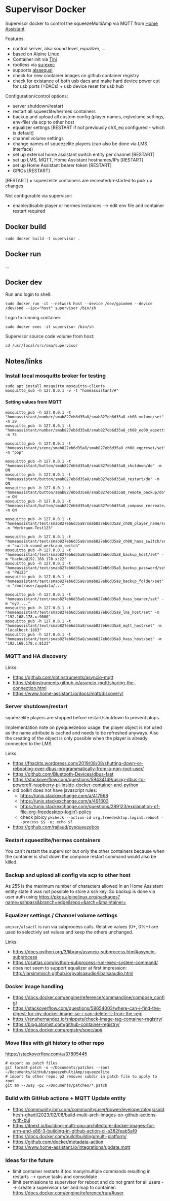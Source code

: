 # Supervisor Docker

Supervisor docker to control the squeezeMultiAmp via MQTT from [Home Assistant](https://www.home-assistant.io/). 

Features:
* control server, alsa sound level, equalizer, ...
* based on Alpine Linux
* Container init via [Tini](https://github.com/krallin/tini)
* rootless via [su-exec](https://github.com/ncopa/su-exec)
* supports [alsaequal](https://github.com/raedwulf/alsaequal)
* check for new container images on github container registry
* check for existance of both usb dacs and make hard device power cut for usb ports (=DACs) + usb device reset for usb hub

Configuration/control options:
* server shutdown/restart
* restart all squeezlite/hermes containers
* backup and upload all custom config (player names, eq/volume settings, env-file) via scp to other host
* equalizer settings [RESTART if not previously chX_eq configured - which is default]
* channel volume settings
* change names of squeezelite players (can also be done via LMS interface)
* set up external home assistant switch entity per channel [RESTART]
* set up LMS, MQTT, Home Assistant hostnames/IPs [RESTART]
* set up Home Assistant bearer token [RESTART]
* GPIOs [RESTART]

[RESTART] = squeezelite containers are recreated/restarted to pick up changes

Not configurable via supervisor:
* enable/disable player or hermes instances --> edit env file and container restart required

## Docker build

```
sudo docker build -t supervisor .
```

## Docker run

...

## Docker dev

Run and login to shell:
```
sudo docker run -it --network host --device /dev/gpiomem --device /dev/snd --ipc="host" supervisor /bin/sh
```
Login to running container:
```
sudo docker exec -it supervisor /bin/sh
```
Supervisor source code volume from host:
```
cd /usr/local/src/sma/supervisor
```

## Notes/links

### Install local mosquitto broker for testing

```
sudo apt install mosquitto mosquitto-clients
mosquitto_sub -h 127.0.0.1 -v -t "homeassistant/#"
```

#### Setting values from MQTT

```
mosquitto_pub -h 127.0.0.1 -t "homeassistant/number/smab827eb6d35a8/smab827eb6d35a8_ch08_volume/set" -m 29
mosquitto_pub -h 127.0.0.1 -t "homeassistant/number/smab827eb6d35a8/smab827eb6d35a8_ch08_eq00_eqsetting/set" -m 75

mosquitto_pub -h 127.0.0.1 -t "homeassistant/scene/smab827eb6d35a8/smab827eb6d35a8_ch08_eqpreset/set" -m "pop"

mosquitto_pub -h 127.0.0.1 -t "homeassistant/button/smab827eb6d35a8/smab827eb6d35a8_shutdown/do" -m ON
mosquitto_pub -h 127.0.0.1 -t "homeassistant/button/smab827eb6d35a8/smab827eb6d35a8_restart/do" -m ON
mosquitto_pub -h 127.0.0.1 -t "homeassistant/button/smab827eb6d35a8/smab827eb6d35a8_remote_backup/do" -m ON
mosquitto_pub -h 127.0.0.1 -t "homeassistant/button/smab827eb6d35a8/smab827eb6d35a8_compose_recreate/do" -m ON

mosquitto_pub -h 127.0.0.1 -t "homeassistant/text/smab827eb6d35a8/smab827eb6d35a8_ch08_player_name/set" -m "Werkraum-Test123"

mosquitto_pub -h 127.0.0.1 -t "homeassistant/text/smab827eb6d35a8/smab827eb6d35a8_ch08_hass_switch/set" -m "switch.sound_werkraum_switch"
mosquitto_pub -h 127.0.0.1 -t "homeassistant/text/smab827eb6d35a8/smab827eb6d35a8_backup_host/set" -m "backup@192.168.178.x:22"
mosquitto_pub -h 127.0.0.1 -t "homeassistant/text/smab827eb6d35a8/smab827eb6d35a8_backup_password/set" -m "PW123"
mosquitto_pub -h 127.0.0.1 -t "homeassistant/text/smab827eb6d35a8/smab827eb6d35a8_backup_folder/set" -m "/mnt/user/appdata/..."

mosquitto_pub -h 127.0.0.1 -t "homeassistant/text/smab827eb6d35a8/smab827eb6d35a8_hass_bearer/set" -m "eyJ...."
mosquitto_pub -h 127.0.0.1 -t "homeassistant/text/smab827eb6d35a8/smab827eb6d35a8_lms_host/set" -m "192.168.178.x:9000"
mosquitto_pub -h 127.0.0.1 -t "homeassistant/text/smab827eb6d35a8/smab827eb6d35a8_mqtt_host/set" -m "localhost:1883"
mosquitto_pub -h 127.0.0.1 -t "homeassistant/text/smab827eb6d35a8/smab827eb6d35a8_hass_host/set" -m "192.168.178.x:8123"
```

### MQTT and HA discovery

Links:
* https://github.com/sbtinstruments/asyncio-mqtt
* https://sbtinstruments.github.io/asyncio-mqtt/sharing-the-connection.html
* https://www.home-assistant.io/docs/mqtt/discovery/

### Server shutdown/restart

squeezelite players are stopped before restart/shutdown to prevent plops.

Implementation note on pysqueezebox usage: the player object is not used as the name attribute is cached and needs to be refreshed anyways. Also the creating of the object is only possible when the player is already connected to the LMS.

Links:
* https://fhackts.wordpress.com/2019/08/08/shutting-down-or-rebooting-over-dbus-programmatically-from-a-non-root-user/
* https://github.com/Bluetooth-Devices/dbus-fast
* https://stackoverflow.com/questions/59434149/using-dbus-to-poweroff-raspberry-pi-inside-docker-container-and-python
* old polkit does not have javascript rules: 
  - https://unix.stackexchange.com/a/417968 
  - https://unix.stackexchange.com/a/491603
  - https://unix.stackexchange.com/questions/289123/explanation-of-file-org-freedesktop-login1-policy
  - check ploicy `pkcheck --action-id org.freedesktop.login1.reboot --process $$ -u; echo $?`
* https://github.com/rajlaud/pysqueezebox 

### Restart squeezlite/hermes containers

You can't restart the supervisor but only the other containers because when the container is shut down the compose restart command would also be killed.

### Backup and upload all config via scp to other host

As 255 is the maximum number of characters allowed in an Home Assistant entity state it was not possible to store a ssh key.
So backup is done via user auth using https://pkgs.alpinelinux.org/packages?name=sshpass&branch=edge&repo=&arch=&maintainer=

### Equalizer settings / Channel volume settings

`amixer/alsactl` is run via subprocess calls. Relative values (0+, 0%+) are used to selectivly set values and keep the others unchanged.

Links:
* https://docs.python.org/3/library/asyncio-subprocess.html#asyncio-subprocess
* https://csatlas.com/python-subprocess-run-exec-system-command/
* does not seem to support equalizer at first impression: http://larsimmisch.github.io/pyalsaaudio/libalsaaudio.html

### Docker image handling

* https://docs.docker.com/engine/reference/commandline/compose_config/
* https://stackoverflow.com/questions/58654003/where-can-i-find-the-digest-for-my-docker-image-so-i-can-delete-it-from-the-regi
* https://renehernandez.io/snippets/check-image-tag-container-registry/
* https://blog.atomist.com/github-container-registry/
* https://docs.docker.com/registry/spec/api/

### Move files with git history to other repo

https://stackoverflow.com/a/37805445

```
# export as patch files
git format-patch -o ~/Documents/patches --root ~/Documents/GitHub/squeezeMultiAmp/squeezelite
# import to other repo: p2 removes subdir in patch file to apply to root
git am --3way -p2 ~/Documents/patches/*.patch
```

### Build with GitHub actions + MQTT Update entity

* https://community.ibm.com/community/user/powerdeveloper/blogs/siddhesh-ghadi/2023/02/08/build-multi-arch-images-on-github-actions-with-bui
* https://itnext.io/building-multi-cpu-architecture-docker-images-for-arm-and-x86-3-building-in-github-action-ci-a382feab5af9
* https://docs.docker.com/build/building/multi-platform/
* https://github.com/docker/metadata-action
* https://www.home-assistant.io/integrations/update.mqtt

### Ideas for the future

* limit container restarts if too many/multiple commands resulting in restarts --> queue tasks and consolidate
* limit permissions to supervisor for reboot and do not grant for all users --> create a supervisor user and map to container: https://docs.docker.com/engine/reference/run/#user